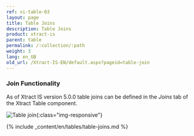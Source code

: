```yaml
---
ref: xi-table-03
layout: page
title: Table Joins
description: Table Joins
product: xtract-is
parent: table
permalink: /:collection/:path
weight: 3
lang: en_GB
old_url: /Xtract-IS-EN/default.aspx?pageid=table-join
---
```

### Join Functionality

As of Xtract IS version 5.0.0 table joins can be defined in the *Joins* tab of the Xtract Table component. 

![Table join ](/img/content/table-join-tab.png){:class="img-responsive"}

{% include _content/en/tables/table-joins.md  %}